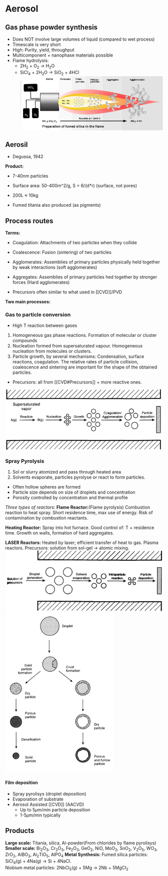 # Aerosol
## Gas phase powder synthesis
- Does NOT involve large volumes of liquid (compared to wet process)
- Timescale is very short
- High: Purity, yield, throughput
- Multicomponent + nanophase materials possible
- Flame hydrolysis:
	- 2H$_2$ + O$_2$ -> H$_2$O
	- SiCl$_4$ + 2H$_2$O -> SiO$_2$ + 4HCl
![](./static/KJM5100-images/Silica_Flame_Hydrolysis.png)
## Aerosil
- Degussa, 1942

**Product:**
- 7-40nm particles
- Surface area: 50-400m^2/g, S = 6/(d*r) (surface, not pores)
- 200L $\approx$ 10kg

- Fumed titania also produced (as pigments)

## Process routes
**Terms:**
- Coagulation: Attachments of two particles when they collide
- Coalescence: Fusion (sintering) of two particles
- Agglomerates: Assemblies of primary particles physically held together by weak interactions (soft agglomerates)
- Aggregates: Assemblies of primary particles hed together by stronger forces (Hard agglomerates)

- Precursors often similar to what used in [[CVD]]/PVD

**Two main processes:**

### Gas to particle conversion
- High T reaction between gases
1. Homogeneous gas phase reactions. Formation of molecular or cluster compounds
2. Nucleation formed from supersaturated vapour. Homogeneous nucleation from molecules or clusters.
3. Particle growth, by several mechanisms: Condensation, surface reactions, coagulation. The relative rates of particle collision, coalescence and sintering are important for the shape of the obtained particles.
- Precursors: all from [[CVD#Precursors]] + more reactive ones.

![](./static/KJM5100-images/Aerosol-Gas2particle.png)

### Spray Pyrolysis
1. Sol or slurry atomized and pass through heated area
2. Solvents evaporate, particles pyrolyse or react to form particles.
- Often hollow spheres are formed
- Particle size depends on size of droplets and concentration
- Porosity controlled by concentration and thermal profile

*Three types of reactors:*
**Flame Reactor:**(Flame pyrolysis) Combustion reaction to heat spray. Short residence time, max use of energy. Risk of contamination by combustion reactants.

**Heating Reactor:** Spray into hot furnace. Good control of: T + residence time. Growth on walls, formation of hard aggregates.

**LASER Reactors:** Heated by laser; efficient transfer of heat to gas. Plasma reactors. Precursors: solution from sol-gel -> atomic mixing.
![](./static/KJM5100-images/Aerosol-spraypyrolisys.png)
![](./static/KJM5100-images/Aerosol-spraypyrolisys1.png)

#### Film deposition
- Spray pyrolisys (droplet deposition)
- Evaporation of substrate
- Aerosol Assisted [[CVD]] (AACVD)
	- Up to 5$\mu$m/min particle deposition
	- 1-5$\mu$m/min typically

## Products
**Large scale:** 
Titania, silica, Al-powder(From chlorides by flame pyrolisys)
**Smaller scale:** 
Bi$_2$O$_3$, Cr$_2$O$_3$, Fe$_2$O$_3$, GeO$_2$, NiO, MoO$_2$, SnO$_2$, V$_2$O$_5$, WO$_3$, ZrO$_2$, AlBO$_3$, Al$_2$TiO$_5$, AlPO$_4$
**Metal Synthesis:** 
Fumed silica particles: SiCl$_4$(g) + 4Na(g) -> Si + 4NaCl.  
Niobium metal particles: 2NbCl$_5$(g) + 5Mg -> 2Nb + 5MgCl$_2$